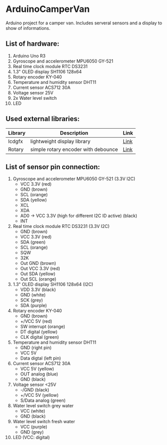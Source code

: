 # ArduinoCamperVan
Arduino project for a camper van. Includes serveral sensors and a display to show of informations.

## List of hardware:
1. Arduino Uno R3
2. Gyroscope and accelerometer MPU6050 GY-521
3. Real time clock module RTC DS3231
4. 1.3" OLED display SH1106 128x64
5. Rotary encoder KY-040
6. Temperature and humidity sensor DHT11
7. Current sensor ACS712 30A
8. Voltage sensor 25V
9. 2x Water level switch
11. LED

## Used external libraries:
| Library | Description | Link |
| ------- | ----------- | ---- |
| lcdgfx  | lightweight display library | [Link](https://github.com/lexus2k/lcdgfx) |
| Rotary  | simple rotary encoder with debounce | [Link](https://github.com/buxtronix/arduino/tree/master/libraries/Rotary) |

## List of sensor pin connection:
1. Gyroscope and accelerometer MPU6050 GY-521 (3.3V I2C)
    - VCC 3.3V (red)
    - GND (brown)
    - SCL (orange)
    - SDA (yellow)
    - XCL
    - XDA
    - AD0 -> VCC 3.3V (high for different I2C ID active) (black)
    - INT
2. Real time clock module RTC DS3231 (3.3V I2C)
    - GND (brown)
    - VCC 3.3V (red)
    - SDA (green)
    - SCL (orange)
    - SQW
    - 32K
    - Out GND (brown)
    - Out VCC 3.3V (red)
    - Out SDA (yellow)
    - Out SCL (orange)
3. 1.3" OLED display SH1106 128x64 (I2C)
    - VDD 3.3V (black)
    - GND (white)
    - SCK (grey)
    - SDA (purple)
4. Rotary encoder KY-040 
    - GND (brown)
    - +/VCC 5V (red)
    - SW interrupt (orange)
    - DT digital (yellow)
    - CLK digital (green)
5. Temperature and humidity sensor DHT11
    - GND (right pin)
    - VCC 5V
    - Data digtal (left pin)
6. Current sensor ACS712 30A
    - VCC 5V (yellow)
    - OUT analog (blue)
    - GND (black)
7. Voltage sensor <25V
    - -/GND (black)
    - +/VCC 5V (yellow)
    - S/Data analog (green)
8. Water level switch grey water
    - VCC (white)
    - GND (black)
9. Water level switch fresh water
    - VCC (purple)
    - GND (grey)
10. LED (VCC: digital)
